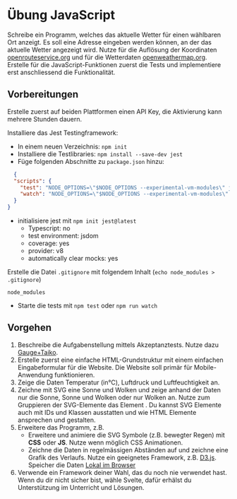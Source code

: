 # Übung JavaScript

Schreibe ein Programm, welches das aktuelle Wetter für einen wählbaren Ort anzeigt. 
Es soll eine Adresse eingeben werden können, an der das aktuelle Wetter angezeigt wird.
Nutze für die Auflösung der Koordinaten [openrouteservice.org](https://openrouteservice.org/dev/#/api-docs/geocode) und für die Wetterdaten [openweathermap.org](https://openweathermap.org/current).
Erstelle für die JavaScript-Funktionen zuerst die Tests und implementiere erst anschliessend die Funktionalität.

## Vorbereitungen

Erstelle zuerst auf beiden Plattformen einen API Key, die Aktivierung kann mehrere Stunden dauern.

Installiere das Jest Testingframework:

- In einem neuen Verzeichnis: `npm init`
- Installiere die Testlibraries:
  `npm install --save-dev jest`
- Füge folgenden Abschnitte zu `package.json` hinzu:

```json
  {
  "scripts": {
    "test": "NODE_OPTIONS=\"$NODE_OPTIONS --experimental-vm-modules\" jest",
    "watch": "NODE_OPTIONS=\"$NODE_OPTIONS --experimental-vm-modules\" jest --watchAll"
  }
}
```

- initialisiere jest mit `npm init jest@latest`
    - Typescript: no
    - test environment: jsdom
    - coverage: yes
    - provider: v8
    - automatically clear mocks: yes

Erstelle die Datei `.gitignore` mit folgendem Inhalt (`echo node_modules > .gitignore`)

```gitignore
node_modules
```

- Starte die tests mit `npm test` oder `npm run watch`

## Vorgehen

1. Beschreibe die Aufgabenstellung mittels Akzeptanztests. Nutze dazu [Gauge+Taiko](https://gauge.org/).
2. Erstelle zuerst eine einfache HTML-Grundstruktur mit einem einfachen Eingabeformular für die Website. 
   Die Website soll primär für Mobile-Anwendung funktionieren.
3. Zeige die Daten Temperatur (in°C), Luftdruck und Luftfeuchtigkeit an.
4. Zeichne mit SVG eine Sonne und Wolken und zeige anhand der Daten nur die Sonne, Sonne und Wolken oder nur Wolken an. 
   Nutze zum Gruppieren der SVG-Elemente das Element <g>. 
   Du kannst SVG Elemente auch mit IDs und Klassen ausstatten und wie HTML Elemente ansprechen und gestalten.
5. Erweitere das Programm, z.B.
    - Erweitere und animiere die SVG Symbole (z.B. bewegter Regen) mit **CSS** oder **JS**. 
      Nutze wenn möglich CSS Animationen.
    - Zeichne die Daten in regelmässigen Abständen auf und zeichne eine Grafik des Verlaufs.
      Nutze ein geeignetes Framework, z.B. [D3.js](https://github.com/d3/d3/wiki). 
      Speicher die Daten [Lokal im Browser](https://developer.mozilla.org/en-US/docs/Web/API/Window/localStorage)
6. Verwende ein Framework deiner Wahl, das du noch nie verwendet hast. 
   Wenn du dir nicht sicher bist, wähle Svelte, dafür erhälst du Unterstützung im Unterricht und Lösungen.
